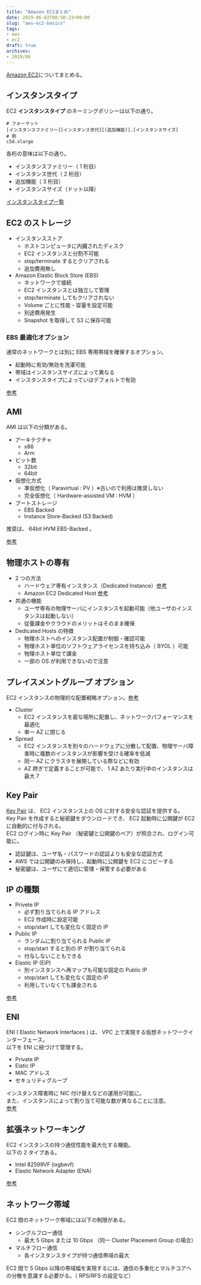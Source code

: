 ```yaml
---
title: "Amazon EC2まとめ"
date: 2019-06-02T08:50:23+09:00
slug: "aws-ec2-basics"
tags:
- aws
- ec2
draft: true
archives:
- 2019/06
---
```


[Amazon EC2](https://docs.aws.amazon.com/ja_jp/AWSEC2/latest/UserGuide/concepts.html)についてまとめる。

<!--more-->

## インスタンスタイプ

EC2 **インスタンスタイプ** のネーミングポリシーは以下の通り。

```
# フォーマット
[インスタンスファミリー][インスタンス世代][(追加機能)].[インスタンスサイズ]
# 例
c5d.xlarge
```

各桁の意味は以下の通り。

- インスタンスファミリー（ 1 桁目）
- インスタンス世代（ 2 桁目）
- 追加機能（ 3 桁目）
- インスタンスサイズ（ドット以降）

[インスタンスタイプ一覧](https://aws.amazon.com/jp/ec2/instance-types/)

## EC2 のストレージ

- インスタンスストア
    - ホストコンピュータに内臓されたディスク
    - EC2 インスタンスと分割不可能
    - stop/terminate するとクリアされる
    - 追加費用無し
- Amazon Elastic Block Store (EBS)
    - ネットワークで接続
    - EC2 インスタンスとは独立して管理
    - stop/terminate してもクリアされない
    - Volume ごとに性能・容量を設定可能
    - 別途費用発生
    - Snapshot を取得して S3 に保存可能

### EBS 最適化オプション

通常のネットワークとは別に EBS 専用帯域を確保するオプション。

- 起動時に有効/無効を洗濯可能
- 帯域はインスタンスサイズによって異なる
- インスタンスタイプによっていはデフォルトで有効

[参考](https://docs.aws.amazon.com/ja_jp/AWSEC2/latest/UserGuide/EBSOptimized.html)

## AMI

AMI は以下の分類がある。

- アーキテクチャ
    - x86
    - Arm
- ビット数
    - 32bit
    - 64bit
- 仮想化方式
    - 準仮想化（ Paravirtual : PV ）※古いので利用は推奨しない
    - 完全仮想化（ Hardware-assisted VM : HVM ）
- ブートストレージ
    - EBS Backed
    - Instance Store-Backed (S3 Backed)

推奨は、 64bit HVM EBS-Backed 。

[参考](https://docs.aws.amazon.com/ja_jp/AWSEC2/latest/UserGuide/AMIs.html)

## 物理ホストの専有

- 2 つの方法
    - ハードウェア専有インスタンス（Dedicated Instance）[参考](https://aws.amazon.com/jp/ec2/pricing/dedicated-instances/)
    - Amazon EC2 Dedicated Host [参考](https://aws.amazon.com/jp/ec2/dedicated-hosts/)
- 共通の機能
    - ユーザ専有の物理サーバにインスタンスを起動可能（他ユーザのインスタンスは起動しない）
    - 従量課金やクラウドのメリットはそのまま確保
- Dedicated Hosts の特徴
    - 物理ホストへのインスタンス配置が制御・確認可能
    - 物理ホスト単位のソフトウェアライセンスを持ち込み（ BYOL ）可能
    - 物理ホスト単位で課金
    - 一部の OS が利用できないので注意

## プレイスメントグループ オプション

EC2 インスタンスの物理的な配置戦略オプション。[参考](https://docs.aws.amazon.com/ja_jp/AWSEC2/latest/UserGuide/placement-groups.html)

- Cluster
    - EC2 インスタンスを密な場所に配置し、ネットワークパフォーマンスを最適化
    - 単一 AZ に閉じる
- Spread
    - EC2 インスタンスを別々のハードウェアに分散して配置、物理サーバ障害時に複数のインスタンスが影響を受ける確率を低減
    - 同一 AZ にクラスタを展開している際などに有効
    - AZ 跨ぎで定義することが可能で、 1 AZ あたり実行中のインスタンスは最大 7

## Key Pair

[Key Pair](https://docs.aws.amazon.com/ja_jp/AWSEC2/latest/UserGuide/ec2-key-pairs.html) は、 EC2 インスタンス上の OS に対する安全な認証を提供する。  
Key Pair を作成すると秘密鍵をダウンロードでき、 EC2 起動時に公開鍵が EC2 に自動的に付与される。  
EC2 ログイン時に Key Pair （秘密鍵と公開鍵のペア）が照合され、ログイン可能に。

- 認証鍵は、ユーザ名・パスワードの認証よりも安全な認証方式
- AWS では公開鍵のみ保持し、起動時に公開鍵を EC2 にコピーする
- 秘密鍵は、ユーザにて適切に管理・保管する必要がある

## IP の種類

- Privete IP
    - 必ず割り当てられる IP アドレス
    - EC2 作成時に設定可能
    - stop/start しても変化なく固定の IP
- Public IP
    - ランダムに割り当てられる Public IP
    - stop/start すると別の IP が割り当てられる
    - 付与しないこともできる
- Elastic IP (EIP)
    - 別インスタンスへ再マップも可能な固定の Public IP
    - stop/start しても変化なく固定の IP
    - 利用していなくても課金される

[参考](https://docs.aws.amazon.com/ja_jp/AWSEC2/latest/UserGuide/using-instance-addressing.html)

## ENI

ENI ( Elastic Network Interfaces ) は、 VPC 上で実現する仮想ネットワークインターフェース。  
以下を ENI に紐づけて管理する。

- Private IP
- Elatic IP
- MAC アドレス
- セキュリティグループ

インスタンス障害時に NIC 付け替えなどの運用が可能に。  
また、インスタンスによって割り当て可能な数が異なることに注意。  
[参考](https://docs.aws.amazon.com/ja_jp/AWSEC2/latest/UserGuide/using-eni.html)

## 拡張ネットワーキング

EC2 インスタンスの持つ通信性能を最大化する機能。  
以下の 2 タイプある。

- Intel 82599VF (ixgbevf)
- Elastic Network Adapter (ENA)

[参考](https://aws.amazon.com/jp/premiumsupport/knowledge-center/enable-configure-enhanced-networking/)

## ネットワーク帯域

EC2 間のネットワーク帯域には以下の制限がある。

- シングルフロー通信
    - 最大 5 Gbps または 10 Gbps （同一 Cluster Placement Group の場合）
- マルチフロー通信
    - 各インスタンスタイプが持つ通信帯域の最大

EC2 間で 5 Gbps 以降の帯域幅を実現するには、通信の多重化とマルチコアへの分散を意識する必要がる。（ RPS/RFS の設定など）
